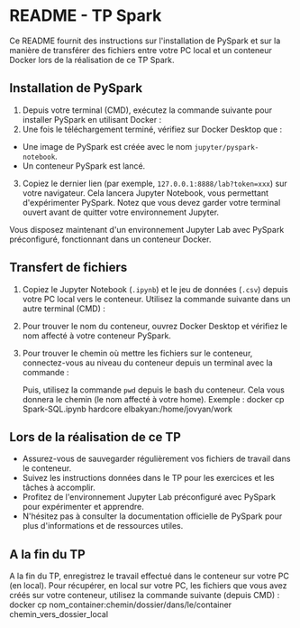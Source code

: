 # README - TP Spark

Ce README fournit des instructions sur l'installation de PySpark et sur la manière de transférer des fichiers entre votre PC local et un conteneur Docker lors de la réalisation de ce TP Spark.

## Installation de PySpark

1. Depuis votre terminal (CMD), exécutez la commande suivante pour installer PySpark en utilisant Docker :
2. Une fois le téléchargement terminé, vérifiez sur Docker Desktop que :
- Une image de PySpark est créée avec le nom `jupyter/pyspark-notebook`.
- Un conteneur PySpark est lancé.

3. Copiez le dernier lien (par exemple, `127.0.0.1:8888/lab?token=xxx`) sur votre navigateur. Cela lancera Jupyter Notebook, vous permettant d'expérimenter PySpark. Notez que vous devez garder votre terminal ouvert avant de quitter votre environnement Jupyter.

Vous disposez maintenant d'un environnement Jupyter Lab avec PySpark préconfiguré, fonctionnant dans un conteneur Docker.

## Transfert de fichiers

1. Copiez le Jupyter Notebook (`.ipynb`) et le jeu de données (`.csv`) depuis votre PC local vers le conteneur. Utilisez la commande suivante dans un autre terminal (CMD) :

2. Pour trouver le nom du conteneur, ouvrez Docker Desktop et vérifiez le nom affecté à votre conteneur PySpark.

3. Pour trouver le chemin où mettre les fichiers sur le conteneur, connectez-vous au niveau du conteneur depuis un terminal avec la commande :

   Puis, utilisez la commande `pwd` depuis le bash du conteneur. Cela vous donnera le chemin (le nom affecté à votre home).
Exemple : docker cp Spark-SQL.ipynb hardcore elbakyan:/home/jovyan/work


## Lors de la réalisation de ce TP

- Assurez-vous de sauvegarder régulièrement vos fichiers de travail dans le conteneur.
- Suivez les instructions données dans le TP pour les exercices et les tâches à accomplir.
- Profitez de l'environnement Jupyter Lab préconfiguré avec PySpark pour expérimenter et apprendre.
- N'hésitez pas à consulter la documentation officielle de PySpark pour plus d'informations et de ressources utiles.

## A la fin du TP

A la fin du TP, enregistrez le travail effectué dans le conteneur sur votre PC (en local). Pour récupérer, en local sur votre PC, les fichiers que vous avez créés sur votre conteneur, utilisez la commande suivante (depuis CMD) : docker cp nom_container:chemin/dossier/dans/le/container chemin_vers_dossier_local




